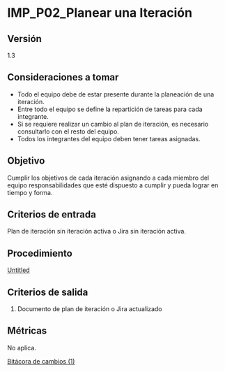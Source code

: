 # IMP_P02_Planear una Iteración

## Versión

1.3

## Consideraciones a tomar[](https://ace-software-development.github.io/Manual-de-Operaciones/docs/FlorImperial/Procesos/P02_Plan%20De%20Iteraci%C3%B3n#consideraciones-a-tomar)

- Todo el equipo debe de estar presente durante la planeación de una iteración.
- Entre todo el equipo se define la repartición de tareas para cada integrante.
- Si se requiere realizar un cambio al plan de iteración, es necesario consultarlo con el resto del equipo.
- Todos los integrantes del equipo deben tener tareas asignadas.

## Objetivo[](https://ace-software-development.github.io/Manual-de-Operaciones/docs/FlorImperial/Procesos/P02_Plan%20De%20Iteraci%C3%B3n#objetivo)

Cumplir los objetivos de cada iteración asignando a cada miembro del equipo responsabilidades que esté dispuesto a cumplir y pueda lograr en tiempo y forma.

## Criterios de entrada[](https://ace-software-development.github.io/Manual-de-Operaciones/docs/FlorImperial/Procesos/P02_Plan%20De%20Iteraci%C3%B3n#criterios-de-entrada)

Plan de iteración sin iteración activa o Jira sin iteración activa.

## Procedimiento[](https://ace-software-development.github.io/Manual-de-Operaciones/docs/FlorImperial/Procesos/P02_Plan%20De%20Iteraci%C3%B3n#procedimiento)

[Untitled](IMP_P02_Planear%20una%20Iteracio%CC%81n%20ed8dbf244e9e4cc6b5c08f8e162744c2/Untitled%20Database%2005c3e81562024211a962d193a8e9f2da.csv)

## Criterios de salida[](https://ace-software-development.github.io/Manual-de-Operaciones/docs/FlorImperial/Procesos/P02_Plan%20De%20Iteraci%C3%B3n#criterios-de-salida)

1) Documento de plan de iteración o Jira actualizado

## Métricas[](https://ace-software-development.github.io/Manual-de-Operaciones/docs/FlorImperial/Procesos/P02_Plan%20De%20Iteraci%C3%B3n#m%C3%A9tricas)

No aplica.

[Bitácora de cambios (1)](IMP_P02_Planear%20una%20Iteracio%CC%81n%20ed8dbf244e9e4cc6b5c08f8e162744c2/Bita%CC%81cora%20de%20cambios%20(1)%202f411fb3f5c646879485ab8e96ca630b.csv)